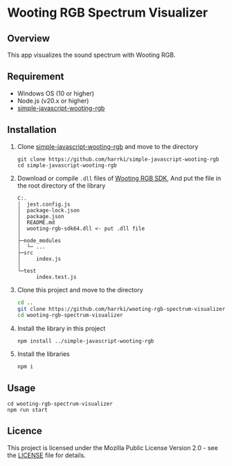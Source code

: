 # Wooting RGB Spectrum Visualizer
## Overview
This app visualizes the sound spectrum with Wooting RGB.

## Requirement
- Windows OS (10 or higher)
- Node.js (v20.x or higher)
- [simple-javascript-wooting-rgb](https://github.com/harrki/simple-javascript-wooting-rgb)

## Installation
1. Clone [simple-javascript-wooting-rgb](https://github.com/harrki/simple-javascript-wooting-rgb) and move to the directory
    ```
    git clone https://github.com/harrki/simple-javascript-wooting-rgb
    cd simple-javascript-wooting-rgb
    ```

2. Download or compile `.dll` files of [Wooting RGB SDK](https://github.com/WootingKb/wooting-rgb-sdk), And put the file in the root directory of the library

    ```
    C:.
    │  jest.config.js
    │  package-lock.json
    │  package.json
    │  README.md
    │  wooting-rgb-sdk64.dll <- put .dll file
    │
    ├─node_modules
    │  └─ ...
    ├─src
    │     index.js
    │
    └─test
          index.test.js
    ```

3. Clone this project and move to the directory
    ```bash
    cd ..
    git clone https://github.com/harrki/wooting-rgb-spectrum-visualizer
    cd wooting-rgb-spectrum-visualizer
    ```

4. Install the library in this project
    ```
    npm install ../simple-javascript-wooting-rgb
    ```

5. Install the libraries
    ```
    npm i
    ```

## Usage
```
cd wooting-rgb-spectrum-visualizer
npm run start
```

## Licence
This project is licensed under the Mozilla Public License Version 2.0 - see the [LICENSE](LICENSE) file for details.